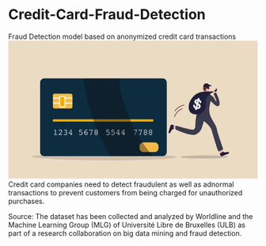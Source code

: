 # Credit-Card-Fraud-Detection
Fraud Detection model based on anonymized credit card transactions
![image](https://github.com/JulJul00/Credit-Card-Fraud-Detection/blob/main/Credit%20Card%20Fraud.png)
Credit card companies need to detect fraudulent as well as adnormal transactions to prevent customers from being charged for unauthorized purchases.


Source:
The dataset has been collected and analyzed by Worldline and the Machine Learning Group (MLG) of Université Libre de Bruxelles (ULB) as part of a research collaboration on big data mining and fraud detection.
